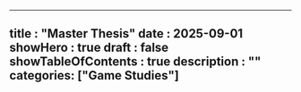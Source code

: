 ---

title : "Master Thesis"
date : 2025-09-01
showHero : true
draft : false
showTableOfContents : true
description : ""
categories: ["Game Studies"]
---